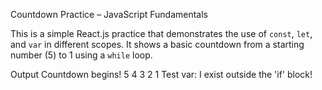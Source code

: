Countdown Practice – JavaScript Fundamentals 

This is a simple React.js practice that demonstrates the use of `const`, `let`, 
and `var` in different scopes. 
It shows a basic countdown from a starting number (5) to 1 using a `while` loop.

Output
Countdown begins!
5
4
3
2
1
Test var: I exist outside the 'if' block!
